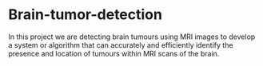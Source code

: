 # Brain-tumor-detection
In this project we are detecting brain tumours using MRI images to develop a system or algorithm that can accurately and efficiently identify the presence and location of tumours within MRI scans of the brain. 
